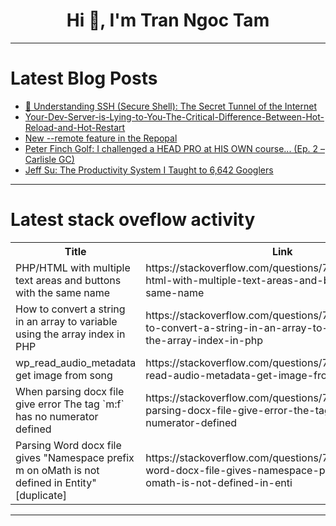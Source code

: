 <h1 align="center">Hi 👋, I'm Tran Ngoc Tam</h1>

---

# Latest Blog Posts 
<!-- BLOG-POST-LIST:START -->
- [🔐 Understanding SSH &lpar;Secure Shell&rpar;: The Secret Tunnel of the Internet](https://dev.to/natarajan_c_k/understanding-ssh-secure-shell-the-secret-tunnel-of-the-internet-4kff)
- [Your-Dev-Server-is-Lying-to-You-The-Critical-Difference-Between-Hot-Reload-and-Hot-Restart](https://dev.to/member_ece4a271/your-dev-server-is-lying-to-you-the-critical-difference-between-hot-reload-and-hot-restart-4nd8)
- [New --remote feature in the Repopal](https://dev.to/whyang9701/new-remote-feature-in-the-repopal-49jc)
- [Peter Finch Golf: I challenged a HEAD PRO at HIS OWN course... &lpar;Ep. 2 – Carlisle GC&rpar;](https://dev.to/youtube_golf/peter-finch-golf-i-challenged-a-head-pro-at-his-own-course-ep-2-carlisle-gc-29g7)
- [Jeff Su: The Productivity System I Taught to 6,642 Googlers](https://dev.to/future_ai/jeff-su-the-productivity-system-i-taught-to-6642-googlers-17cm)
<!-- BLOG-POST-LIST:END -->

---

# Latest stack oveflow activity
<table>
  <tr><th>Title</th><th>Link</th></tr>
  <!-- STACKOVERFLOW:START --><tr><td>PHP/HTML with multiple text areas and buttons with the same name</td><td>https://stackoverflow.com/questions/79802186/php-html-with-multiple-text-areas-and-buttons-with-the-same-name</td></tr><tr><td>How to convert a string in an array to variable using the array index in PHP</td><td>https://stackoverflow.com/questions/79802151/how-to-convert-a-string-in-an-array-to-variable-using-the-array-index-in-php</td></tr><tr><td>wp_read_audio_metadata get image from song</td><td>https://stackoverflow.com/questions/79801988/wp-read-audio-metadata-get-image-from-song</td></tr><tr><td>When parsing docx file give error The tag `m:f` has no numerator defined</td><td>https://stackoverflow.com/questions/79801569/when-parsing-docx-file-give-error-the-tag-mf-has-no-numerator-defined</td></tr><tr><td>Parsing Word docx file gives &quot;Namespace prefix m on oMath is not defined in Entity&quot; [duplicate]</td><td>https://stackoverflow.com/questions/79801538/parsing-word-docx-file-gives-namespace-prefix-m-on-omath-is-not-defined-in-enti</td></tr><!-- STACKOVERFLOW:END -->
</table>

---


